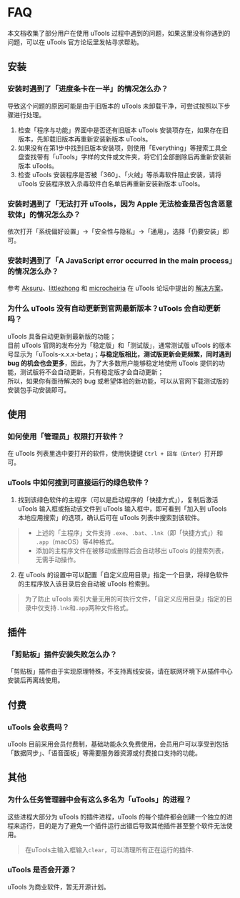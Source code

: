 # FAQ
本文档收集了部分用户在使用 uTools 过程中遇到的问题，如果这里没有你遇到的问题，可以在 uTools 官方论坛里发帖寻求帮助。

## 安装
### 安装时遇到了「进度条卡在一半」的情况怎么办？<Badge text="Windows"/>
导致这个问题的原因可能是由于旧版本的 uTools 未卸载干净，可尝试按照以下步骤进行处理。
1. 检查「程序与功能」界面中是否还有旧版本 uTools 安装项存在，如果存在旧版本，先卸载旧版本再重新安装新版本 uTools。
2. 如果没有在第1步中找到旧版本安装项，则使用「Everything」等搜索工具全盘查找带有「uTools」字样的文件或文件夹，将它们全部删除后再重新安装新版本 uTools。
3. 检查 uTools 安装程序是否被「360」、「火绒」等杀毒软件阻止安装，请将 uTools 安装程序放入杀毒软件白名单后再重新安装新版本 uTools。

### 安装时遇到了「无法打开 uTools，因为 Apple 无法检查是否包含恶意软体」的情况怎么办？<Badge text="macOS"/>
依次打开「系统偏好设置」→「安全性与隐私」→「通用」，选择「仍要安装」即可。

### 安装时遇到了「A JavaScript error occurred in the main process」的情况怎么办？<Badge text="Linux"/>
参考 [Aksuru](https://yuanliao.info/u/51376)、[littlezhong](https://yuanliao.info/u/51839) 和 [microcheiria](https://yuanliao.info/u/34323) 在 uTools 论坛中提出的 [解决方案](https://yuanliao.info/d/1865)。

### 为什么 uTools 没有自动更新到官网最新版本？uTools 会自动更新吗？
uTools 具备自动更新到最新版的功能；  
目前 uTools 官网的发布分为「稳定版」和「测试版」，通常测试版 uTools 的版本号显示为「uTools-x.x.x-beta」；**与稳定版相比，测试版更新会更频繁，同时遇到 bug 的机会也会更多**，因此，为了大多数用户能够稳定地使用 uTools 提供的功能，测试版将不会自动更新，只有稳定版才会自动更新；  
所以，如果你有亟待解决的 bug 或希望体验的新功能，可以从官网下载测试版的安装包手动安装即可。

## 使用
### 如何使用「管理员」权限打开软件？<Badge text="Windows"/>
在 uTools 列表里选中要打开的软件，使用快捷键 `Ctrl + 回车（Enter）`打开即可。

### uTools 中如何搜到可直接运行的绿色软件？
1. 找到该绿色软件的主程序（可以是启动程序的「快捷方式」），复制后激活 uTools 输入框或拖动该文件到 uTools 输入框中，即可看到「加入到 uTools 本地应用搜索」的选项，确认后可在 uTools 列表中搜索到该软件。
> - 上述的「主程序」文件支持 `.exe`、`.bat`、`.lnk`（即「快捷方式」）和 `.app`（macOS）等4种格式。
> - 添加的主程序文件在被移动或删除后会自动移出 uTools 的搜索列表，无需手动操作。
2. 在 uTools 的设置中可以配置「自定义应用目录」指定一个目录，将绿色软件的主程序放入该目录后会自动被 uTools 检索到。
> 为了防止 uTools 索引大量无用的可执行文件，「自定义应用目录」指定的目录中仅支持`.lnk`和`.app`两种文件格式。

## 插件
### 「剪贴板」插件安装失败怎么办？
「剪贴板」插件由于实现原理特殊，不支持离线安装，请在联网环境下从插件中心安装后再离线使用。

## 付费
### uTools 会收费吗？
uTools 目前采用会员付费制，基础功能永久免费使用，会员用户可以享受到包括「数据同步」、「语音面板」等需要服务器资源或付费接口支持的功能。

## 其他
### 为什么任务管理器中会有这么多名为「uTools」的进程？
这些进程大部分为 uTools 的插件进程，uTools 的每个插件都会创建一个独立的进程来运行，目的是为了避免一个插件运行出错后导致其他插件甚至整个软件无法使用。
> 在uTools主输入框输入`clear`，可以清理所有正在运行的插件.

### uTools 是否会开源？
uTools 为商业软件，暂无开源计划。
